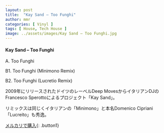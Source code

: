 ```yaml
---
layout: post
title:  "Kay Sand – Too Funghi"
author: mmr
categories: [ Vinyl ]
tags: [ House, Tech House ]
image: ../assets/images/Kay Sand – Too Funghi.jpg
---
```


#### Kay Sand – Too Funghi

A. Too Funghi

B1. Too Funghi (Minimono Remix)

B2. Too Funghi (Lucretio Remix)

2009年にリリースされたドイツのレーベルDeep MovesからイタリアンDJのFrancesco Sperottoによるプロジェクト「Kay Sand」。

リミックスは同じくイタリアンの「Minimono」と本名Domenico Cipriani「Lucreito」も秀逸。



[メルカリで購入](https://jp.mercari.com/item/m63658613527){: .button1}


